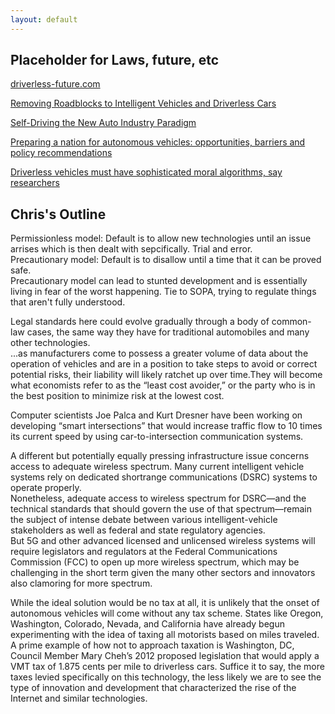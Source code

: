 ```yaml
---
layout: default
---
```

## Placeholder for Laws, future, etc
[driverless-future.com](href="http://www.driverless-future.com/?cat=15)

[Removing Roadblocks to Intelligent Vehicles and Driverless Cars](href="https://asp.mercatus.org/system/files/Thierer-Intelligent-Vehicles.pdf)

[Self-Driving the New Auto Industry Paradigm](href="http://orfe.princeton.edu/~alaink/SmartDrivingCars/PDFs/Nov2013MORGAN-STANLEY-BLUE-PAPER-AUTONOMOUS-CARS%EF%BC%9A-SELF-DRIVING-THE-NEW-AUTO-INDUSTRY-PARADIGM.pdf)

[Preparing a nation for autonomous vehicles: opportunities, barriers and policy recommendations](href="http://www.sciencedirect.com/science/article/pii/S0965856415000804)

[Driverless vehicles must have sophisticated moral algorithms, say researchers](href="http://www.cbc.ca/amp/1.3648029)

## Chris's Outline
Permissionless model: Default is to allow new technologies until an issue arrises which is then dealt with sepcifically. Trial and error.  
Precautionary model: Default is to disallow until a time that it can be proved safe.  
Precautionary model can lead to stunted development and is essentially living in fear of the worst happening.
Tie to SOPA, trying to regulate things that aren't fully understood.

Legal standards here could evolve gradually through a body of common-law cases, the same way they have for traditional automobiles and many other technologies.  
...as manufacturers come to possess a greater volume of data about the operation of vehicles and are in a position to take steps to avoid or correct potential risks, their liability will likely ratchet up over time.They will become what economists refer to as the “least cost avoider,” or the party who is in the best position to minimize risk at the lowest cost.

Computer scientists Joe Palca and Kurt Dresner have been working on developing “smart intersections” that would increase traffic flow to 10 times its current speed by using car-to-intersection communication systems.

A different but potentially equally pressing infrastructure issue concerns access to adequate wireless spectrum. Many current intelligent vehicle systems rely on dedicated shortrange communications (DSRC) systems to operate properly.  
Nonetheless, adequate access to wireless spectrum for DSRC—and the technical standards that should govern the use of that spectrum—remain the subject of intense debate between various intelligent-vehicle stakeholders as well as federal and state regulatory agencies.  
But 5G and other advanced licensed and unlicensed wireless systems will require legislators and regulators at the Federal Communications Commission (FCC) to open up more wireless spectrum, which may be challenging in the short term given the many other sectors and innovators also clamoring for more spectrum.

While the ideal solution would be no tax at all, it is unlikely that the onset of autonomous vehicles will come without any tax scheme.
States like Oregon, Washington, Colorado, Nevada, and California have already begun experimenting with the idea of taxing all motorists based on miles traveled.
A prime example of how not to approach taxation is Washington, DC, Council Member Mary Cheh’s 2012 proposed legislation that would apply a VMT tax of 1.875 cents per mile to driverless cars. 
Suffice it to say, the more taxes levied specifically on this technology, the less likely we are to see the type of innovation and development that characterized the rise of the Internet and similar technologies.

